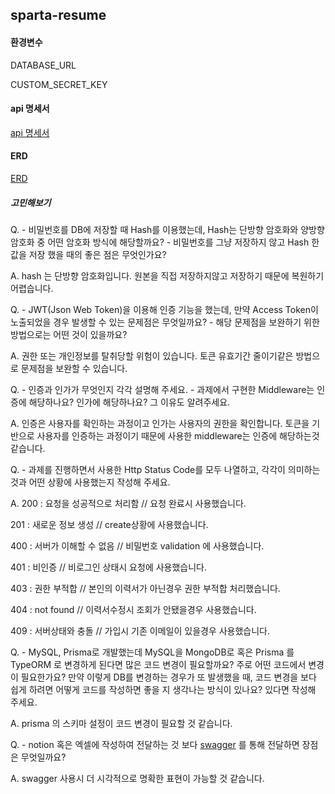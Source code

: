 ## sparta-resume

#### 환경변수
DATABASE_URL

CUSTOM_SECRET_KEY


#### api 명세서 
[api 명세서 ]([https://www.notion.so/e3c8d8cd9757400fb89f623d8ff1a225?v=9daf5ad7a5e04c4d9360b7f08927b537&pvs=4](https://oxidized-chips-362.notion.site/e3c8d8cd9757400fb89f623d8ff1a225?v=9daf5ad7a5e04c4d9360b7f08927b537&pvs=4))

#### ERD
[ERD](https://drawsql.app/teams/test-2338/diagrams/resume-project)


##### 고민해보기
Q.  - 비밀번호를 DB에 저장할 때 Hash를 이용했는데, Hash는 단방향 암호화와 양방향 암호화 중 어떤 암호화 방식에 해당할까요?
    - 비밀번호를 그냥 저장하지 않고 Hash 한 값을 저장 했을 때의 좋은 점은 무엇인가요?

A. hash 는 단방향 암호화입니다. 원본을 직접 저장하지않고 저장하기 때문에 복원하기 어렵습니다.

Q.  - JWT(Json Web Token)을 이용해 인증 기능을 했는데, 만약 Access Token이 노출되었을 경우 발생할 수 있는 문제점은 무엇일까요?
    - 해당 문제점을 보완하기 위한 방법으로는 어떤 것이 있을까요?

A. 권한 또는 개인정보를 탈취당할 위험이 있습니다. 토큰 유효기간 줄이기같은 방법으로 문제점을 보완할 수 있습니다.
    
Q.  - 인증과 인가가 무엇인지 각각 설명해 주세요.
    - 과제에서 구현한 Middleware는 인증에 해당하나요? 인가에 해당하나요? 그 이유도 알려주세요.

A. 인증은 사용자를 확인하는 과정이고 인가는 사용자의 권한을 확인합니다. 토큰을 기반으로 사용자를 인증하는 과정이기 때문에 사용한 middleware는 인증에 해당하는것 같습니다.

Q. - 과제를 진행하면서 사용한 Http Status Code를 모두 나열하고, 각각이 의미하는 것과 어떤 상황에 사용했는지 작성해 주세요.

A. 200 : 요청을 성공적으로 처리함  // 요청 완료시 사용했습니다.  

   201 : 새로운 정보 생성 // create상황에 사용했습니다.    
   
   400 : 서버가 이해할 수 없음 // 비밀번호 validation 에 사용했습니다.   
   
   401 : 비인증 // 비로그인 상태시 요청에 사용했습니다.    
   
   403 : 권한 부적합 // 본인의 이력서가 아닌경우 권한 부적합 처리했습니다.    
   
   404 : not found // 이력서수정시 조회가 안됐을경우 사용했습니다.    
   
   409 : 서버상태와 충돌 // 가입시 기존 이메일이 있을경우 사용했습니다.    

   
Q. - MySQL, Prisma로 개발했는데 MySQL을 MongoDB로 혹은 Prisma 를 TypeORM 로 변경하게 된다면 많은 코드 변경이 필요할까요? 주로 어떤 코드에서 변경이 필요한가요?
     만약 이렇게 DB를 변경하는 경우가 또 발생했을 때, 코드 변경을 보다 쉽게 하려면 어떻게 코드를 작성하면 좋을 지 생각나는 방식이 있나요? 있다면 작성해 주세요.

A. prisma 의 스키마 설정이 코드 변경이 필요할 것 같습니다.


Q. - notion 혹은 엑셀에 작성하여 전달하는 것 보다 [swagger](https://swagger.io/) 를 통해 전달하면 장점은 무엇일까요?


A. swagger 사용시 더 시각적으로 명확한 표현이 가능할 것 같습니다.



